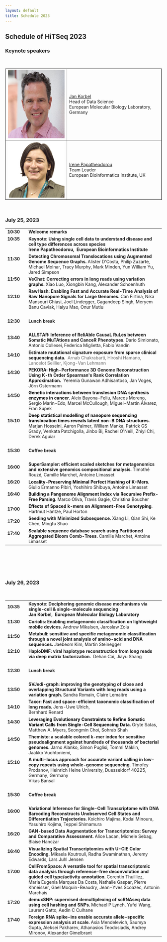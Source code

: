 ```yaml
---
layout: default
title: Schedule 2023
---
```



<div class="box">
  <h2>Schedule of HiTSeq 2023</h2>


  <h3>Keynote speakers</h3>
  <br />
  <table width="100%" border="1">
    <tbody>
      <tr>
        <td><img src="images/korbel.jpg" alt="Jan Korbel" title="Jan Korbel"
                 style="width: 220px; height: 220px;" /><br />
        </td>
        <td><a href="https://www.embl.org/groups/korbel/">Jan Korbel</a><br />
          Head of Data Science<br />
          European Molecular Biology Laboratory, Germany</td>
      </tr>
      <tr>
        <td><img src="images/irene.jpg" alt="Irene Papatheodorou" title="Irene Papatheodorou" /><br />
        </td>
        <td><a href="https://www.ebi.ac.uk/people/person/irene-papatheodorou/">Irene
            Papatheodorou</a><br />
          <span style="color: #222222;"></span>Team Leader<br />
          European Bioinformatics Institute, UK</td>
      </tr>
    </tbody>
  </table>
  <p><br />
  </p>
  <h3>July 25, 2023</h3>
  <table style="width: 100%;" border="0">
    <tbody>
      <tr>
        <td><strong>10:30</strong></td>
        <td><br />
        </td>
        <td><strong>Welcome remarks</strong></td>
      </tr>
      <tr>
        <td><strong>10:35<br />
            <br />
            <br />
        </strong></td>
        <td><br />
        </td>
        <td><strong>Keynote: </strong><strong>Using single cell data to
            understand disease and cell type differences across species<br />
            Irene Papatheodorou,  European Bioinformatics Institute<br />
        </strong></td>
      </tr>
      <tr>
        <td><strong>11:30<br />
            <br />
            <br />
        </strong></td>
        <td><br />
        </td>
        <td><strong>Detecting Chromosomal Translocations using Augmented
            Genome Sequence Graphs.</strong> Alister D'Costa, Philip <span
								       style="color: black;">Zuzarte</span>, Michael Molnar, Tracy
          Murphy, Mark Minden, Yun William Yu, <br />
          Jared Simpson</td>
      </tr>
      <tr>
        <td><strong>11:50<br />
            <br />
        </strong></td>
        <td><br />
        </td>
        <td><strong>VeChat: Correcting errors in long reads using
            variation graphs.</strong> Xiao Luo, Xiongbin Kang,
          Alexander Schoenhuth</td>
      </tr>
      <tr>
        <td><strong>12:10<br />
            <br />
        </strong></td>
        <td><br />
        </td>
        <td><strong>RawHash: Enabling Fast and Accurate Real-Time
            Analysis of Raw Nanopore Signals for Large Genomes.</strong>
          Can Firtina, Nika Mansouri Ghiasi, Joel Lindegger, Gagandeep
          Singh, Meryem Banu Cavlak, Haiyu Mao, Onur Mutlu</td>
      </tr>
      <tr>
        <td><strong><br />
        </strong></td>
        <td><br />
        </td>
        <td><br />
        </td>
      </tr>
      <tr>
        <td><strong>12:30</strong></td>
        <td><br />
        </td>
        <td><strong>Lunch break</strong></td>
      </tr>
      <tr>
        <td><strong><br />
        </strong></td>
        <td><br />
        </td>
        <td><br />
        </td>
      </tr>
      <tr>
        <td><strong>13:40<br />
            <br />
        </strong></td>
        <td><br />
        </td>
        <td><strong>ALLSTAR: Inference of ReliAble CausaL RuLes between
            Somatic MuTAtions and CanceR Phenotypes</strong>. Dario
          Simionato, Antonio Collesei, Federica Miglietta, Fabio Vandin</td>
      </tr>
      <tr>
        <td><strong>14:10<br />
            <br />
        </strong></td>
        <td><br />
        </td>
        <td><strong>Estimate mutational signature exposure from sparse
            clinical sequencing data.  </strong><span style="color: #656565;">Arnab
            Chakrabarti, Hiroshi Hamano, Lancelot Seillier, Kjong-Van
            Lehmann</span><strong></strong></td>
      </tr>
      <tr>
        <td><strong>14:30<br />
            <br />
            <br />
        </strong></td>
        <td><br />
        </td>
        <td><strong>PEKORA: High-Performance 3D Genome Reconstruction
            Using K-th Order Spearman's Rank Correlation Approximation. </strong>
          Yeremia Gunawan Adhisantoso, Jan Voges, Jörn Ostermann</td>
      </tr>
      <tr>
        <td><strong>14:50<br />
            <br />
            <br />
        </strong></td>
        <td><br />
        </td>
        <td><strong style="color: black;">Genetic interactions between
            translesion DNA synthesis enzymes in cancer.</strong> Aleix
          Bayona-Feliu, Marcos Moreno, Sergio Marín-Edo, Marcel
          McCullough, Miguel-Martín Álvarez, Fran Supek</td>
      </tr>
      <tr>
        <td><strong>15:10<br />
            <br />
            <br />
        </strong></td>
        <td><br />
        </td>
        <td><strong style="color: black;">Deep statistical modelling of
            nanopore sequencing translocation times reveals latent non-B
            DNA structures.</strong> Marjan Hosseini, Aaron Palmer,
          William Manka, Patrick GS Grady, Venkata Patchigolla, Jinbo
          Bi, Rachel O'Neill, Zhiyi Chi, Derek Aguiar</td>
      </tr>
      <tr>
        <td><strong><br />
        </strong></td>
        <td><br />
        </td>
        <td><br />
        </td>
      </tr>
      <tr>
        <td><strong>15:30</strong></td>
        <td><br />
        </td>
        <td><strong>Coffee break</strong></td>
      </tr>
      <tr>
        <td><strong><br />
        </strong></td>
        <td><br />
        </td>
        <td><br />
        </td>
      </tr>
      <tr>
        <td><strong>16:00<br />
            <br />
        </strong></td>
        <td><br />
        </td>
        <td><strong>SuperSampler: efficient scaled sketches for
            metagenomics and extensive genomics compositional analysis.
          </strong>Timothé Rouzé, Camille Marchet, Antoine Limasset</td>
      </tr>
      <tr>
        <td><strong>16:20<br />
            <br />
        </strong></td>
        <td><br />
        </td>
        <td><strong style="color: black;">Locality-Preserving Minimal
            Perfect Hashing of K-Mers.</strong> Giulio Ermanno Pibiri,
          Yoshihiro Shibuya, Antoine Limasset</td>
      </tr>
      <tr>
        <td><strong>16:40<br />
            <br />
        </strong></td>
        <td><br />
        </td>
        <td><strong style="color: black;">Building a Pangenome Alignment
            Index via Recursive Prefix-Free Parsing.</strong> Marco
          Oliva, Travis Gagie, Christina Boucher</td>
      </tr>
      <tr>
        <td><strong>17:00<br />
        </strong></td>
        <td><br />
        </td>
        <td><strong style="color: black;">Effects of Spaced k-mers on
            Alignment-Free Genotyping</strong><span style="color: black;">.</span>
          Hartmut Häntze, Paul Horton</td>
      </tr>
      <tr>
        <td><strong><span style="color: #656565;">1</span>7:20<br />
        </strong></td>
        <td> <br />
        </td>
        <td><strong>Seeding with Minimized Subsequence. </strong>Xiang
          Li, Qian Shi, Ke Chen, Mingfu Shao</td>
      </tr>
      <tr>
        <td><strong>17:40<br />
            <br />
        </strong></td>
        <td><br />
        </td>
        <td><strong>Scalable sequence database search using Partitioned
            Aggregated Bloom Comb-Trees.</strong> Camille Marchet,
          Antoine Limasset</td>
      </tr>
    </tbody>
  </table>
  <p><br />
  </p>
  <h1> </h1>
  <br />
  <h3>July 26, 2023</h3>
  <br />
  <table style="width: 100%;" border="0">
    <tbody>
      <tr>
        <td><strong>10:35<br />
            <br />
        </strong> </td>
        <td><br />
        </td>
        <td><strong>Keynote: </strong><strong>Deciphering genomic
            disease mechanisms via single-cell &amp; single-molecule
            sequencing<strong><br />
          </strong></strong><strong>Jan Korbel,  European Molecular
            Biology Laboratory<br />
        </strong> </td>
      </tr>
      <tr>
        <td><strong>11:30<br />
            <br />
        </strong> </td>
        <td> <br />
        </td>
        <td><strong>Coriolis: Enabling metagenomic classification on
            lightweight mobile devices.</strong> Andrew Mikalsen,
          Jaroslaw Zola<br />
        </td>
      </tr>
      <tr>
        <td><strong>11:50<br />
            <br />
        </strong> </td>
        <td> <br />
        </td>
        <td><strong>Metabuli: sensitive and specific metagenomic
            classification through a novel joint analysis of amino-acid
            and DNA sequences.</strong> Jaebeom Kim, Martin Steinegger<br />
        </td>
      </tr>
      <tr>
        <td><strong>12:10<br />
            <br />
        </strong> </td>
        <td><br />
        </td>
        <td><strong>HaploDMF: viral haplotype reconstruction from long
            reads via deep matrix factorization.</strong>  Dehan Cai,
          Jiayu Shang</td>
      </tr>
      <tr>
        <td><strong> </strong><br />
        </td>
        <td><br />
        </td>
        <td><br />
        </td>
      </tr>
      <tr>
        <td><strong>12:30<br />
        </strong> </td>
        <td><br />
        </td>
        <td><strong>Lunch break</strong><br />
        </td>
      </tr>
      <tr>
        <td><strong><br />
        </strong></td>
        <td><br />
        </td>
        <td><br />
        </td>
      </tr>
      <tr>
        <td><strong>13:50<br />
        </strong></td>
        <td><br />
        </td>
        <td><strong>SVJedi-graph: improving the genotyping of close and
            overlapping Structural Variants with long reads using a
            variation graph.</strong> Sandra Romain, Claire Lemaitre</td>
      </tr>
      <tr>
        <td><strong>14:10<br />
        </strong></td>
        <td><br />
        </td>
        <td><strong>Taxor: Fast and space-efficient taxonomic
            classification of long reads. </strong>Jens-Uwe Ulrich, <br />
          Bernhard Renard</td>
      </tr>
      <tr>
        <td><strong>14:30<br />
            <br />
        </strong> </td>
        <td><br />
        </td>
        <td><strong style="color: black;">Leveraging Evolutionary
            Constraints to Refine Somatic Variant Calls from Single-Cell
            Sequencing Data.</strong> Gryte Satas, Matthew A. Myers,
          Seongmin Choi, Sohrab Shah<br />
        </td>
      </tr>
      <tr>
        <td><strong>14:50<br />
            <br />
            <br />
        </strong> </td>
        <td><br />
        </td>
        <td><strong>Themisto: a scalable colored k-mer index for
            sensitive pseudoalignment against hundreds of thousands of
            bacterial genomes.</strong> Jarno Alanko, Simon Puglisi,
          Tommi Mäklin, <br />
          Jaakko Vuohtoniemi, </td>
      </tr>
      <tr>
        <td><strong>15:10<br />
            <br />
            <br />
            <br />
        </strong> </td>
        <td><br />
        </td>
        <td><strong>A multi-locus approach for accurate variant calling
            in low-copy repeats using whole-genome sequencing.</strong>
          Timofey Prodanov, Heinrich Heine University, Duesseldorf
          40225, Germany, Germany<br />
          Vikas Bansal<br />
        </td>
      </tr>
      <tr>
        <td><strong><br />
        </strong> </td>
        <td><br />
        </td>
        <td><br />
        </td>
      </tr>
      <tr>
        <td><strong>15:30<br />
        </strong> </td>
        <td><br />
        </td>
        <td><strong>Coffee break</strong><br />
        </td>
      </tr>
      <tr>
        <td><strong><br />
        </strong> </td>
        <td><br />
        </td>
        <td><br />
        </td>
      </tr>
      <tr>
        <td><strong>16:00<br />
            <br />
            <br />
        </strong> </td>
        <td><br />
        </td>
        <td><strong>Variational Inference for Single-Cell Transcriptome
            with DNA Barcoding Reconstructs Unobserved Cell States and
            Differentiation Trajectories. </strong>Koichiro Majima,
          Kodai Minoura, <br />
          Yasuhiro Kojima, Teppei Shimamura <br />
        </td>
      </tr>
      <tr>
        <td><strong>16:20<br />
            <br />
        </strong> </td>
        <td><br />
        </td>
        <td><strong>GAN-based Data Augmentation for Transcriptomics:
            Survey and Comparative Assessment. </strong>Alice Lacan,
          Michele Sebag, Blaise Hanczar<br />
        </td>
      </tr>
      <tr>
        <td><strong>16:40<br />
            <br />
        </strong> </td>
        <td><br />
        </td>
        <td><strong>Visualizing Spatial Transcriptomics with U-CIE Color
            Encoding.</strong> Mikaela Koutrouli, Radha Swaminathan,
          Jeremy Edwards, Lars Juhl Jensen<br />
        </td>
      </tr>
      <tr>
        <td><strong>17:00<br />
            <br />
            <br />
            <br />
        </strong> </td>
        <td><br />
        </td>
        <td><strong>CellFromSpace: A versatile tool for spatial
            transcriptomic data analysis through reference-free
            deconvolution and guided cell type/activity annotation.</strong>
          Corentin Thuilliez, <br />
          Maria Eugenia Marques Da Costa, Nathalie Gaspar, Pierre
          Khneisser, Gael Moquin-Beaudry, Jean-Yves Scoazec, Antonin
          Marchais<br />
        </td>
      </tr>
      <tr>
        <td><strong>17:20<br />
            <br />
        </strong></td>
        <td><br />
        </td>
        <td><strong>demuxSNP: supervised demultiplexing of scRNAseq data
            using cell hashing and SNPs.</strong> Michael P Lynch, Yufei
          Wang, Laurent Gatto, Aedin C Culhane</td>
      </tr>
      <tr>
        <td><strong>17:40<br />
            <br />
            <br />
        </strong></td>
        <td><br />
        </td>
        <td><strong>Foreign RNA spike-ins enable accurate
            allele-specific expression analysis at scale. </strong>Asia
          Mendelevich, Saumya Gupta, Aleksei Pakharev, Athanasios
          Teodosiadis, Andrey Mironov, Alexander Gimelbrant</td>
      </tr>
    </tbody>
  </table>
  <p><br />
  </p>
  <br />
</div>

